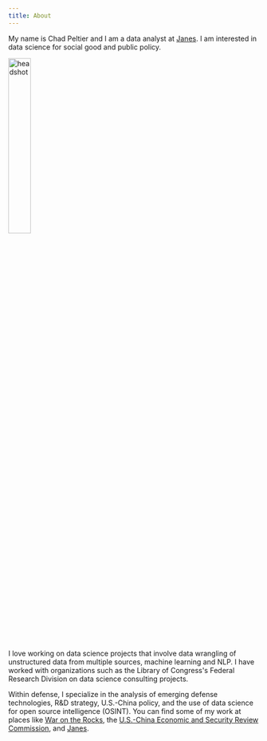 ```yaml
---
title: About
---
```



My name is Chad Peltier and I am a data analyst at [Janes](janes.com). I am interested in data science for social good and public policy. 

<img src="/./about_files/Headshot.JPG" alt="headshot" width="30%" height="30%"/>

I love working on data science projects that involve data wrangling of unstructured data from multiple sources, machine learning and NLP. I have worked with organizations such as the Library of Congress's Federal Research Division on data science consulting projects. 

Within defense, I specialize in the analysis of emerging defense technologies, R&D strategy, U.S.-China policy, and the use of data science for open source intelligence (OSINT). You can find some of my work at places like [War on the Rocks](https://warontherocks.com/2020/03/put-your-money-where-your-strategy-is-using-machine-learning-to-analyze-the-pentagon-budget/), the [U.S.-China Economic and Security Review Commission](https://www.uscc.gov/research/chinas-logistics-capabilities-expeditionary-operations), and [Janes](https://customer.janes.com/Janes/Display/FG_2109926-JIBR). 

